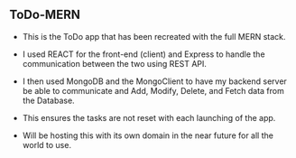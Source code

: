 ## ToDo-MERN

* This is the ToDo app that has been recreated with the full MERN stack.
* I used REACT for the front-end (client) and Express to handle the communication between the two using REST API.
* I then used MongoDB and the MongoClient to have my backend server be able to communicate and Add, Modify, Delete, and Fetch data from the Database.

* This ensures the tasks are not reset with each launching of the app.

* Will be hosting this with its own domain in the near future for all the world to use.
 
 
